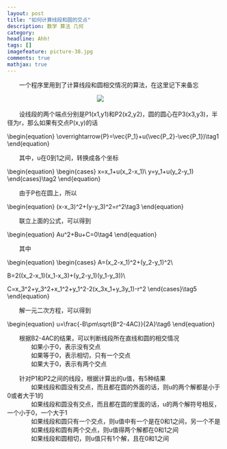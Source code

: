 ```yaml
---
layout: post
title: "如何计算线段和圆的交点"
description: 数学 算法 几何
category: 
headline: Ahh!
tags: []
imagefeature: picture-38.jpg
comments: true
mathjax: true
---
```




　　一个程序里用到了计算线段和圆相交情况的算法，在这里记下来备忘




　　　　　　　　　　　　　　　![][1]




　　设线段的两个端点分别是P1(x1,y1)和P2(x2,y2)，圆的圆心在P3(x3,y3)，半径为r，那么如果有交点P(x,y)的话




\begin{equation}
\overrightarrow{P}=\vec{P_1}+u(\vec{P_2}-\vec{P_1})\tag1
\end{equation}




　　其中，u在0到1之间，转换成各个坐标




\begin{equation}
\begin{cases}
x=x_1+u(x_2-x_1)\\
y=y_1+u(y_2-y_1)
\end{cases}\tag2
\end{equation} 




　　由于P也在圆上，所以




\begin{equation}
(x-x_3)^2+(y-y_3)^2=r^2\tag3
\end{equation}




　　联立上面的公式，可以得到




\begin{equation}
Au^2+Bu+C=0\tag4
\end{equation} 




　　其中




\begin{equation}
\begin{cases}
A=(x_2-x_1)^2+(y_2-y_1)^2\\



B=2((x_2-x_1)(x_1-x_3)+(y_2-y_1)(y_1-y_3))\\



C=x_3^2+y_3^2+x_1^2+y_1^2-2(x_3x_1+y_3y_1)-r^2
\end{cases}\tag5
\end{equation} 




　　解一元二次方程，可以得到




\begin{equation}
u=\frac{-B\pm\sqrt{B^2-4AC}}{2A}\tag6
\end{equation}




　　根据B2-4AC的结果，可以判断线段所在直线和圆的相交情况<br>
　　　　如果小于0，表示没有交点<br>
　　　　如果等于0，表示相切，只有一个交点<br>
　　　　如果大于0，表示有两个交点<br>



　　针对P1和P2之间的线段，根据计算出的u值，有5种结果<br>
　　　　如果线段和圆没有交点，而且都在圆的外面的话，则u的两个解都是小于0或者大于1的<br>
　　　　如果线段和圆没有交点，而且都在圆的里面的话，u的两个解符号相反，一个小于0，一个大于1<br>
　　　　如果线段和圆只有一个交点，则u值中有一个是在0和1之间，另一个不是<br>
　　　　如果线段和圆有两个交点，则u值得两个解都在0和1之间<br>
　　　　如果线段和圆相切，则u值只有1个解，且在0和1之间<br>




  [1]: http://thecodeway.com/blog/wp-content/uploads/2015/01/csi.gif